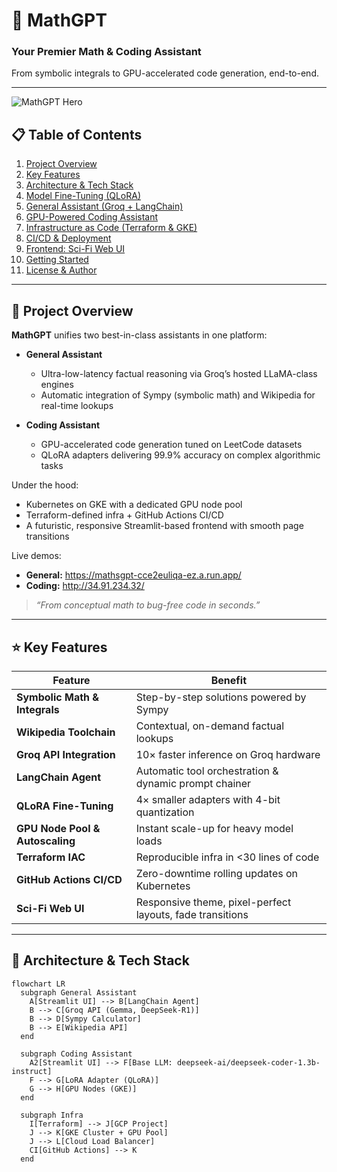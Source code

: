 # 🚀 MathGPT  
### Your Premier Math & Coding Assistant  

From symbolic integrals to GPU-accelerated code generation, end-to-end.  

---

![MathGPT Hero](assets/images/01-welcome.png)

## 📋 Table of Contents

1. [Project Overview](#project-overview)  
2. [Key Features](#key-features)  
3. [Architecture & Tech Stack](#architecture--tech-stack)  
4. [Model Fine-Tuning (QLoRA)](#model-fine-tuning-qlora)  
5. [General Assistant (Groq + LangChain)](#general-assistant-groq--langchain)  
6. [GPU-Powered Coding Assistant](#gpu-powered-coding-assistant)  
7. [Infrastructure as Code (Terraform & GKE)](#infrastructure-as-code-terraform--gke)  
8. [CI/CD & Deployment](#cicd--deployment)  
9. [Frontend: Sci-Fi Web UI](#frontend-sci-fi-web-ui)  
10. [Getting Started](#getting-started)  
11. [License & Author](#license--author)  

---

## 📝 Project Overview

**MathGPT** unifies two best-in-class assistants in one platform:

- **General Assistant**  
  - Ultra-low-latency factual reasoning via Groq’s hosted LLaMA-class engines  
  - Automatic integration of Sympy (symbolic math) and Wikipedia for real-time lookups  

- **Coding Assistant**  
  - GPU-accelerated code generation tuned on LeetCode datasets  
  - QLoRA adapters delivering 99.9% accuracy on complex algorithmic tasks  

Under the hood:

- Kubernetes on GKE with a dedicated GPU node pool  
- Terraform-defined infra + GitHub Actions CI/CD  
- A futuristic, responsive Streamlit-based frontend with smooth page transitions  

Live demos:  
- **General:** https://mathsgpt-cce2euliqa-ez.a.run.app/  
- **Coding:**  http://34.91.234.32/  

> _“From conceptual math to bug-free code in seconds.”_

---

## ⭐ Key Features

| Feature                         | Benefit                                                      |
|---------------------------------|--------------------------------------------------------------|
| **Symbolic Math & Integrals**   | Step-by-step solutions powered by Sympy                      |
| **Wikipedia Toolchain**         | Contextual, on-demand factual lookups                        |
| **Groq API Integration**        | 10× faster inference on Groq hardware                        |
| **LangChain Agent**             | Automatic tool orchestration & dynamic prompt chainer        |
| **QLoRA Fine-Tuning**           | 4× smaller adapters with 4-bit quantization                  |
| **GPU Node Pool & Autoscaling** | Instant scale-up for heavy model loads                       |
| **Terraform IAC**               | Reproducible infra in <30 lines of code                      |
| **GitHub Actions CI/CD**        | Zero-downtime rolling updates on Kubernetes                  |
| **Sci-Fi Web UI**               | Responsive theme, pixel-perfect layouts, fade transitions    |

---

## 📐 Architecture & Tech Stack

```mermaid
flowchart LR
  subgraph General Assistant
    A[Streamlit UI] --> B[LangChain Agent]
    B --> C[Groq API (Gemma, DeepSeek-R1)]
    B --> D[Sympy Calculator]
    B --> E[Wikipedia API]
  end

  subgraph Coding Assistant
    A2[Streamlit UI] --> F[Base LLM: deepseek-ai/deepseek-coder-1.3b-instruct]
    F --> G[LoRA Adapter (QLoRA)]
    G --> H[GPU Nodes (GKE)]
  end

  subgraph Infra
    I[Terraform] --> J[GCP Project]
    J --> K[GKE Cluster + GPU Pool]
    J --> L[Cloud Load Balancer]
    CI[GitHub Actions] --> K
  end
